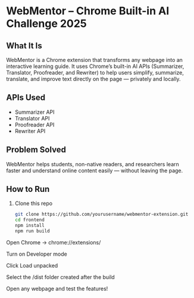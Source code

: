 # WebMentor – Chrome Built-in AI Challenge 2025

##  What It Is
WebMentor is a Chrome extension that transforms any webpage into an interactive learning guide. It uses Chrome’s built-in AI APIs (Summarizer, Translator, Proofreader, and Rewriter) to help users simplify, summarize, translate, and improve text directly on the page — privately and locally.

##  APIs Used
- Summarizer API  
- Translator API  
- Proofreader API  
- Rewriter API  

##  Problem Solved
WebMentor helps students, non-native readers, and researchers learn faster and understand online content easily — without leaving the page.

##  How to Run
1. Clone this repo  
   ```bash
   git clone https://github.com/yourusername/webmentor-extension.git
   cd frontend
   npm install
   npm run build
   ```
Open Chrome → chrome://extensions/

Turn on Developer mode

Click Load unpacked

Select the /dist folder created after the build

Open any webpage and test the features!
